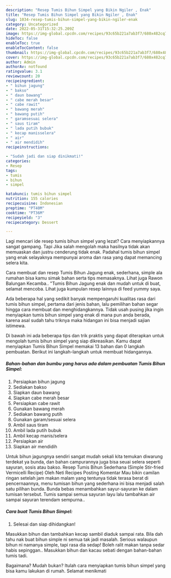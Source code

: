 ```yaml
---
description: "Resep Tumis Bihun Simpel yang Bikin Ngiler , Enak"
title: "Resep Tumis Bihun Simpel yang Bikin Ngiler , Enak"
slug: 1034-resep-tumis-bihun-simpel-yang-bikin-ngiler-enak
category: Uncategorized
date: 2022-05-31T15:32:25.209Z
image: https://img-global.cpcdn.com/recipes/93c65b221a7ab3f7/680x482cq70/tumis-bihun-simpel-foto-resep-utama.jpg
hideToc: false
enableToc: true
enableTocContent: false
thumbnail: https://img-global.cpcdn.com/recipes/93c65b221a7ab3f7/680x482cq70/tumis-bihun-simpel-foto-resep-utama.jpg
cover: https://img-global.cpcdn.com/recipes/93c65b221a7ab3f7/680x482cq70/tumis-bihun-simpel-foto-resep-utama.jpg
author: Admin
authorAv: notfound
ratingvalue: 3.1
reviewcount: 20
recipeingredient:
- " bihun jagung"
- " bakso"
- " daun bawang"
- " cabe merah besar"
- " cabe rawit"
- " bawang merah"
- " bawang putih"
- " garamsesuai selera"
- " saus tiram"
- " lada putih bubuk"
- " kecap manisselera"
- " air"
- " air mendidih"
recipeinstructions:

- "Sudah jadi dan siap dinikmati!"
categories:
- Resep
tags:
- tumis
- bihun
- simpel

katakunci: tumis bihun simpel 
nutrition: 155 calories
recipecuisine: Indonesian
preptime: "PT40M"
cooktime: "PT36M"
recipeyield: "3"
recipecategory: Dessert

---
```



Lagi mencari ide resep tumis bihun simpel yang lezat? Cara menyiapkannya sangat gampang. Tapi Jika salah mengolah maka hasilnya tidak akan memuaskan dan justru cenderung tidak enak. Padahal tumis bihun simpel yang enak selayaknya mempunyai aroma dan rasa yang dapat memancing selera kita.


Cara membuat dan resep Tumis Bihun Jagung enak, sederhana, simple ala rumahan bisa kamu simak bahan serta tips memasaknya. Lihat juga Rawon Balungan Kecamba.. &#34;Tumis Bihun Jagung enak dan mudah untuk di buat, selamat mencoba. Lihat juga kumpulan resep lainnya di feed yummy saya.

Ada beberapa hal yang sedikit banyak mempengaruhi kualitas rasa dari tumis bihun simpel, pertama dari jenis bahan, lalu pemilihan bahan segar hingga cara membuat dan menghidangkannya. Tidak usah pusing jika ingin menyiapkan tumis bihun simpel yang enak di mana pun anda berada, karena asal sudah tahu triknya maka hidangan ini bisa menjadi sajian istimewa.


Di bawah ini ada beberapa tips dan trik praktis yang dapat diterapkan untuk mengolah tumis bihun simpel yang siap dikreasikan. Kamu dapat menyiapkan Tumis Bihun Simpel memakai 13 bahan dan 0 langkah pembuatan. Berikut ini langkah-langkah untuk membuat hidangannya.

<!--inarticleads1-->

##### Bahan-bahan dan bumbu yang harus ada dalam pembuatan Tumis Bihun Simpel:

1. Persiapkan  bihun jagung
1. Sediakan  bakso
1. Siapkan  daun bawang
1. Siapkan  cabe merah besar
1. Persiapkan  cabe rawit
1. Gunakan  bawang merah
1. Sediakan  bawang putih
1. Gunakan  garam/sesuai selera
1. Ambil  saus tiram
1. Ambil  lada putih bubuk
1. Ambil  kecap manis/selera
1. Persiapkan  air
1. Siapkan  air mendidih


Untuk bihun jagungnya sendiri sangat mudah sekali kita temukan diwarung terdekat ya bunda, dan bahan campurannya juga bisa seuai selera seperti sayuran, sosis atau bakso. Resep Tumis Bihun Sederhana (Simple Stir-fried Vermicelli Recipe) Oleh Neti Recipes Posting Komentar Mau bikin camilan ringan setelah jam makan malam yang tentunya tidak terasa berat di pencernaannya, menu tumisan bihun yang sederhana ini bisa menjadi salah satu pilihan bunda. Bunda bebas menambahkan sayur-sayuran ke dalam tumisan tersebut. Tumis sampai semua sayuran layu lalu tambahkan air sampai sayuran terendam sempurna.. 

<!--inarticleads2-->

##### Cara buat Tumis Bihun Simpel:


1. Selesai dan siap dihidangkan!

Masukkan bihun dan tambahkan kecap sambil diaduk sampai rata. Bila dah tahu nak buat bihun simple ni semua tak jadi masalah. Serious walaupun bihun ni namanya simple, tapi rasa dia sedap! Boleh ralit makan tanpa sedar habis sepinggan.. Masukkan bihun dan kacau sebati dengan bahan-bahan tumis tadi. 

Bagaimana? Mudah bukan? Itulah cara menyiapkan tumis bihun simpel yang bisa kamu lakukan di rumah. Selamat menikmati
